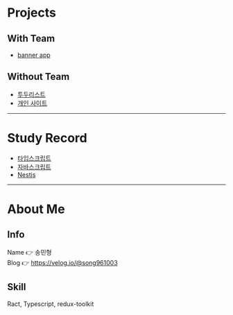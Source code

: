 # Projects
## With Team
- [banner app](https://github.com/preCrew/banner_create_app)

## Without Team
- [투두리스트](https://github.com/Doosies/todoList-page/)
- [개인 사이트](https://github.com/Doosies/portfolio/)
---

# Study Record
- [타입스크립트](https://github.com/Doosies/StudyRecord/tree/master/TypescriptBasic)
- [자바스크립트](https://github.com/Doosies/StudyRecord/tree/master/JavscriptCore)
- [Nestjs](https://github.com/Doosies/StudyRecord/tree/master/Nest)

---

# About Me
## Info
Name 👉 송민형  
Blog 👉 https://velog.io/@song961003  

## Skill
Ract, Typescript, redux-toolkit
